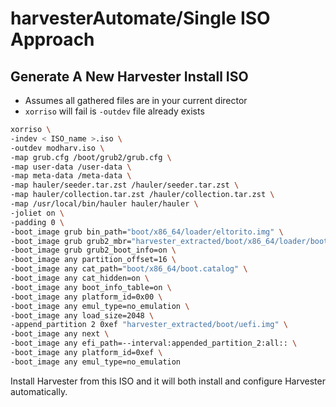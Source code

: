 # harvesterAutomate/Single ISO Approach

## Generate A New Harvester Install ISO
- Assumes all gathered files are in your current director
- `xorriso` will fail is `-outdev` file already exists
```bash
xorriso \
-indev < ISO_name >.iso \
-outdev modharv.iso \
-map grub.cfg /boot/grub2/grub.cfg \
-map user-data /user-data \
-map meta-data /meta-data \
-map hauler/seeder.tar.zst /hauler/seeder.tar.zst \
-map hauler/collection.tar.zst /hauler/collection.tar.zst \
-map /usr/local/bin/hauler hauler/hauler \
-joliet on \
-padding 0 \
-boot_image grub bin_path="boot/x86_64/loader/eltorito.img" \
-boot_image grub grub2_mbr="harvester_extracted/boot/x86_64/loader/boot_hybrid.img" \
-boot_image grub grub2_boot_info=on \
-boot_image any partition_offset=16 \
-boot_image any cat_path="boot/x86_64/boot.catalog" \
-boot_image any cat_hidden=on \
-boot_image any boot_info_table=on \
-boot_image any platform_id=0x00 \
-boot_image any emul_type=no_emulation \
-boot_image any load_size=2048 \
-append_partition 2 0xef "harvester_extracted/boot/uefi.img" \
-boot_image any next \
-boot_image any efi_path=--interval:appended_partition_2:all:: \
-boot_image any platform_id=0xef \
-boot_image any emul_type=no_emulation
```

Install Harvester from this ISO and it will both install and configure Harvester automatically.
